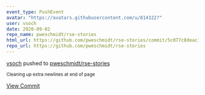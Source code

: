 ```yaml
---
event_type: PushEvent
avatar: "https://avatars.githubusercontent.com/u/814322?"
user: vsoch
date: 2020-09-02
repo_name: pweschmidt/rse-stories
html_url: https://github.com/pweschmidt/rse-stories/commit/5c077c8deac12bbba69353489f0af7d9fcd6967a
repo_url: https://github.com/pweschmidt/rse-stories
---
```


<a href='https://github.com/vsoch' target='_blank'>vsoch</a> pushed to <a href='https://github.com/pweschmidt/rse-stories' target='_blank'>pweschmidt/rse-stories</a>

<small>Cleaning up extra newlines at end of page</small>

<a href='https://github.com/pweschmidt/rse-stories/commit/5c077c8deac12bbba69353489f0af7d9fcd6967a' target='_blank'>View Commit</a>
